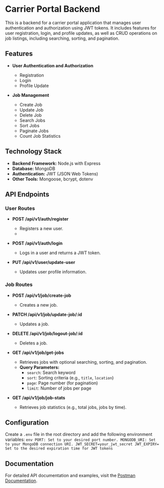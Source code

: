 # Carrier Portal Backend

This is a backend for a carrier portal application that manages user authentication and authorization using JWT tokens. It includes features for user registration, login, and profile updates, as well as CRUD operations on job listings, including searching, sorting, and pagination.

## Features

- **User Authentication and Authorization**
  - Registration
  - Login
  - Profile Update

- **Job Management**
  - Create Job
  - Update Job
  - Delete Job
  - Search Jobs
  - Sort Jobs
  - Paginate Jobs
  - Count Job Statistics

## Technology Stack

- **Backend Framework:** Node.js with Express
- **Database:** MongoDB
- **Authentication:** JWT (JSON Web Tokens)
- **Other Tools:** Mongoose, bcrypt, dotenv

## API Endpoints

### User Routes

- **POST /api/v1/auth/register**
  - Registers a new user.
  - 
- **POST /api/v1/auth/login**
  - Logs in a user and returns a JWT token.

- **PUT /api/v1/user/update-user**
  - Updates user profile information.

### Job Routes

- **POST /api/v1/job/create-job**
  - Creates a new job.

- **PATCH /api/v1/job/update-job/:id**
  - Updates a job.
- **DELETE /api/v1/job/logout-job/:id**
  - Deletes a job.

- **GET /api/v1/job/get-jobs**
  - Retrieves jobs with optional searching, sorting, and pagination.
  - **Query Parameters:**
    - `search`: Search keyword
    - `sort`: Sorting criteria (e.g., `title`, `location`)
    - `page`: Page number (for pagination)
    - `limit`: Number of jobs per page

- **GET /api/v1/job/job-stats**
  - Retrieves job statistics (e.g., total jobs, jobs by time).

## Configuration
Create a `.env` file in the root directory and add the following environment variables:
    ```env
    PORT: Set to your desired port number.
    MONGODB_URI: Set to your MongoDB connection URI.
    JWT_SECRET=your_jwt_secret
    JWT_EXPIRY= Set to the desired expiration time for JWT tokens
    ```
    
## Documentation

For detailed API documentation and examples, visit the [Postman Documentation](https://documenter.getpostman.com/view/34969211/2sA3kYhzAM).

